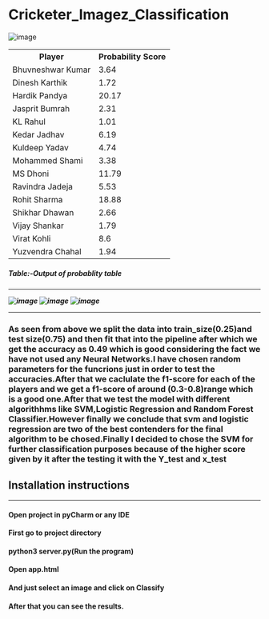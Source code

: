 # Cricketer_Imagez_Classification

![image](https://user-images.githubusercontent.com/49801313/118776851-0c936400-b8a6-11eb-9de1-3064b6059697.png)

<table id="classTable">
                        <tbody><tr>
                            <th>Player</th>
                            <th>Probability Score</th>
                        </tr>
                        <tr>
                            <td>Bhuvneshwar Kumar</td>
                            <td id="score_bhuvneshwar_kumar">3.64</td>
                        </tr>
                        <tr>
                            <td>Dinesh Karthik</td>
                            <td id="score_dinesh_karthik">1.72</td>
                        </tr>
                        <tr>
                            <td>Hardik Pandya</td>
                            <td id="score_hardik_pandya">20.17</td>
                        </tr>
                        <tr>
                            <td>Jasprit Bumrah</td>
                            <td id="score_jasprit_bumrah">2.31</td>
                        </tr>
                        <tr>
                            <td>KL Rahul</td>
                            <td id="score_kl_rahul">1.01</td>
                        </tr>
                        <tr>
                            <td>Kedar Jadhav</td>
                            <td id="score_kedar_jadhav">6.19</td>
                        </tr>
                        <tr>
                            <td>Kuldeep Yadav</td>
                            <td id="score_kuldeep_yadav">4.74</td>
                        </tr>
                        <tr>
                            <td>Mohammed Shami</td>
                            <td id="score_mohammed_shami">3.38</td>
                        </tr>
                        <tr>
                            <td>MS Dhoni</td>
                            <td id="score_ms_dhoni">11.79</td>
                        </tr>
                        <tr>
                            <td>Ravindra Jadeja</td>
                            <td id="score_ravindra_jadeja">5.53</td>
                        </tr>
                        <tr>
                            <td>Rohit Sharma</td>
                            <td id="score_rohit_sharma">18.88</td>
                        </tr>
                        <tr>
                            <td>Shikhar Dhawan</td>
                            <td id="score_shikhar_dhawan">2.66</td>
                        </tr>
                        <tr>
                            <td>Vijay Shankar</td>
                            <td id="score_vijay_shankar">1.79</td>
                        </tr>
                           <tr>
                              <td>Virat Kohli</td>
                            <td id="score_virat_kohli">8.6</td>
                        </tr>
                        <tr>
                            <td>Yuzvendra Chahal</td>
                            <td id="score_yuzvendra_chahal">1.94</td>
                        </tr> </tbody></table>
                        <h5>Table:-Output of probablity table<h5>
  <hr>               </hr>
                        
 ![image](https://user-images.githubusercontent.com/49801313/118794599-5df81f00-b8b7-11eb-8245-380fe7b1c7c9.png)
 ![image](https://user-images.githubusercontent.com/49801313/118792834-a9113280-b8b5-11eb-97b1-9349e7a91034.png)
 ![image](https://user-images.githubusercontent.com/49801313/118792998-ce05a580-b8b5-11eb-923f-b272636c64f7.png)
 
 <hr>               </hr>
 
 
 <h3>As seen from above we split the data into train_size(0.25)and test size(0.75) and then fit that into the pipeline after which we get the accuracy as 0.49 which is good          considering the fact we have not used any Neural Networks.I have chosen random parameters for the funcrions just in order to test the accuracies.After that we caclulate the      f1-score for each of the players and we get a f1-score of around (0.3-0.8)range which is a good one.After that we test the model with different algorithhms like    
     SVM,Logistic Regression and Random Forest Classifier.However finally we conclude that svm and logistic regression are two of the best contenders for the final algorithm to      be chosed.Finally I decided to chose the SVM for further classification purposes because of the higher score given by it after the testing it with the Y_test and x_test<h3>


<h2>Installation instructions</h2>
<hr>                     </hr>
<h4>Open project in pyCharm or any IDE</h4> 
<h4>First go to project directory</h4> 
<h4>python3 server.py(Run the program)</h4> 
<h4>Open app.html</h4> 
<h4>And just select an image and click on Classify</h4> 
<h4>After that you can see the results.</h4> 
